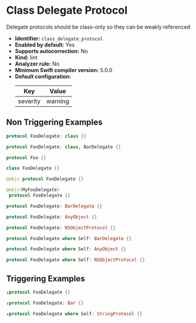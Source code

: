 # Class Delegate Protocol

Delegate protocols should be class-only so they can be weakly referenced

* **Identifier:** `class_delegate_protocol`
* **Enabled by default:** Yes
* **Supports autocorrection:** No
* **Kind:** lint
* **Analyzer rule:** No
* **Minimum Swift compiler version:** 5.0.0
* **Default configuration:**
  <table>
  <thead>
  <tr><th>Key</th><th>Value</th></tr>
  </thead>
  <tbody>
  <tr>
  <td>
  severity
  </td>
  <td>
  warning
  </td>
  </tr>
  </tbody>
  </table>

## Non Triggering Examples

```swift
protocol FooDelegate: class {}
```

```swift
protocol FooDelegate: class, BarDelegate {}
```

```swift
protocol Foo {}
```

```swift
class FooDelegate {}
```

```swift
@objc protocol FooDelegate {}
```

```swift
@objc(MyFooDelegate)
 protocol FooDelegate {}
```

```swift
protocol FooDelegate: BarDelegate {}
```

```swift
protocol FooDelegate: AnyObject {}
```

```swift
protocol FooDelegate: NSObjectProtocol {}
```

```swift
protocol FooDelegate where Self: BarDelegate {}
```

```swift
protocol FooDelegate where Self: AnyObject {}
```

```swift
protocol FooDelegate where Self: NSObjectProtocol {}
```

## Triggering Examples

```swift
↓protocol FooDelegate {}
```

```swift
↓protocol FooDelegate: Bar {}
```

```swift
↓protocol FooDelegate where Self: StringProtocol {}
```